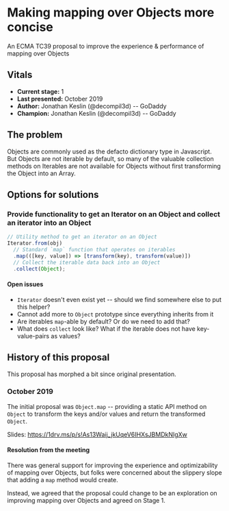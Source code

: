 # Making mapping over Objects more concise

An ECMA TC39 proposal to improve the experience & performance of mapping over Objects

## Vitals

- **Current stage:** 1
- **Last presented:** October 2019
- **Author:** Jonathan Keslin (@decompil3d) -- GoDaddy
- **Champion:** Jonathan Keslin (@decompil3d) -- GoDaddy

## The problem

Objects are commonly used as the defacto dictionary type in Javascript. But Objects are not iterable by default, so
many of the valuable collection methods on Iterables are not available for Objects without first transforming the
Object into an Array.

## Options for solutions

### Provide functionality to get an Iterator on an Object and collect an iterator into an Object

```js
// Utility method to get an iterator on an Object
Iterator.from(obj)
  // Standard `map` function that operates on iterables
  .map(([key, value]) => [transform(key), transform(value)])
  // Collect the iterable data back into an Object
  .collect(Object);
```

#### Open issues

- `Iterator` doesn't even exist yet -- should we find somewhere else to put this helper?
- Cannot add more to `Object` prototype since everything inherits from it
- Are iterables `map`-able by default? Or do we need to add that?
- What does `collect` look like? What if the iterable does not have key-value-pairs as values?

## History of this proposal

This proposal has morphed a bit since original presentation.

### October 2019

The initial proposal was `Object.map` -- providing a static API method on `Object` to transform the keys and/or values
and return the transformed `Object`.

Slides: <https://1drv.ms/p/s!As13Waij_jkUqeV6IHXsJBMDkNIgXw>

#### Resolution from the meeting

There was general support for improving the experience and optimizability of mapping over Objects, but folks were
concerned about the slippery slope that adding a `map` method would create.

Instead, we agreed that the proposal could change to be an exploration on improving mapping over Objects and agreed on
Stage 1.
